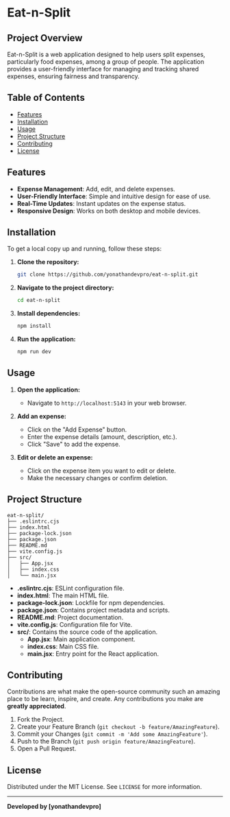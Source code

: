 # Eat-n-Split

## Project Overview

Eat-n-Split is a web application designed to help users split expenses, particularly food expenses, among a group of people. The application provides a user-friendly interface for managing and tracking shared expenses, ensuring fairness and transparency.

## Table of Contents

- [Features](#features)
- [Installation](#installation)
- [Usage](#usage)
- [Project Structure](#project-structure)
- [Contributing](#contributing)
- [License](#license)

## Features

- **Expense Management**: Add, edit, and delete expenses.
- **User-Friendly Interface**: Simple and intuitive design for ease of use.
- **Real-Time Updates**: Instant updates on the expense status.
- **Responsive Design**: Works on both desktop and mobile devices.

## Installation

To get a local copy up and running, follow these steps:

1. **Clone the repository:**

   ```bash
   git clone https://github.com/yonathandevpro/eat-n-split.git
   ```

2. **Navigate to the project directory:**

   ```bash
   cd eat-n-split
   ```

3. **Install dependencies:**

   ```bash
   npm install
   ```

4. **Run the application:**

   ```bash
   npm run dev
   ```

## Usage

1. **Open the application:**

   - Navigate to `http://localhost:5143` in your web browser.

2. **Add an expense:**

   - Click on the "Add Expense" button.
   - Enter the expense details (amount, description, etc.).
   - Click "Save" to add the expense.

3. **Edit or delete an expense:**
   - Click on the expense item you want to edit or delete.
   - Make the necessary changes or confirm deletion.

## Project Structure

```plaintext
eat-n-split/
├── .eslintrc.cjs
├── index.html
├── package-lock.json
├── package.json
├── README.md
├── vite.config.js
├── src/
│   ├── App.jsx
│   ├── index.css
│   └── main.jsx
```

- **.eslintrc.cjs**: ESLint configuration file.
- **index.html**: The main HTML file.
- **package-lock.json**: Lockfile for npm dependencies.
- **package.json**: Contains project metadata and scripts.
- **README.md**: Project documentation.
- **vite.config.js**: Configuration file for Vite.
- **src/**: Contains the source code of the application.
  - **App.jsx**: Main application component.
  - **index.css**: Main CSS file.
  - **main.jsx**: Entry point for the React application.

## Contributing

Contributions are what make the open-source community such an amazing place to be learn, inspire, and create. Any contributions you make are **greatly appreciated**.

1. Fork the Project.
2. Create your Feature Branch (`git checkout -b feature/AmazingFeature`).
3. Commit your Changes (`git commit -m 'Add some AmazingFeature'`).
4. Push to the Branch (`git push origin feature/AmazingFeature`).
5. Open a Pull Request.

## License

Distributed under the MIT License. See `LICENSE` for more information.

---

**Developed by [yonathandevpro]**

